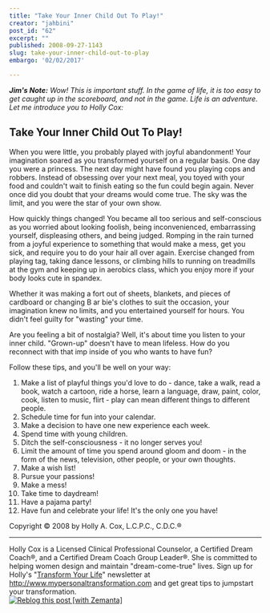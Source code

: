 ```yaml
---
title: "Take Your Inner Child Out To Play!"
creator: "jahbini"
post_id: "62"
excerpt: ""
published: 2008-09-27-1143
slug: take-your-inner-child-out-to-play
embargo: '02/02/2017'

---
```

<em><strong>Jim's Note:</strong>  Wow!  This is important stuff.  In the game of life,  it is too easy to get caught up in the scoreboard, and not in the game.  Life is an adventure.  Let me introduce you to Holly Cox:</em>
<h2>Take Your Inner Child Out To Play!</h2>

When you were little, you probably played with joyful abandonment! Your imagination soared as you transformed yourself on a regular basis. One day you were a princess. The next day might have found you playing cops and robbers. Instead of obsessing over your next meal, you toyed with your food and couldn't wait to finish eating so the fun could begin again. Never once did you doubt that your dreams would come true. The sky was the limit, and you were the star of your own show.

How quickly things changed! You became all too serious and self-conscious as you worried about looking foolish, being inconvenienced, embarrassing yourself, displeasing others, and being judged. Romping in the rain turned from a joyful experience to something that would make a mess, get you sick, and require you to do your hair all over again. Exercise changed from playing tag, taking dance lessons, or climbing hills to running on treadmills at the gym and keeping up in aerobics class, which you enjoy more if your body looks cute in spandex.

Whether it was making a fort out of sheets, blankets, and pieces of cardboard or changing B ar bie's clothes to suit the occasion, your imagination knew no limits, and you entertained yourself for hours. You didn't feel guilty for "wasting" your time.

Are you feeling a bit of nostalgia? Well, it's about time you listen to your inner child. "Grown-up" doesn't have to mean lifeless. How do you reconnect with that imp inside of you who wants to have fun?

Follow these tips, and you'll be well on your way:

<ol>
	<li>Make a list of playful things you'd love to do - dance, take a walk, read a book, watch a cartoon,  ride a horse, learn a language, draw, paint, color, cook, listen to music, flirt - play can mean different things to different people.</li>
	<li>Schedule time for fun into your calendar.</li>
	<li>Make a decision to have one new experience each week.</li>
	<li>Spend time with young children.</li>
	<li>Ditch the self-consciousness - it no longer serves you!</li>
	<li>Limit the amount of time you spend around gloom and doom - in the form of the news, television, other people, or your own thoughts.</li>
	<li>Make a wish list!</li>
	<li>Pursue your passions!</li>
	<li>Make a mess!</li>
	<li>Take time to daydream!</li>
	<li>Have a pajama party!</li>
	<li>Have fun and celebrate your life! It's the only one you have!</li>
</ol>

Copyright © 2008 by Holly A. Cox, L.C.P.C., C.D.C.®

<hr />
Holly Cox is a Licensed Clinical Professional Counselor, a Certified Dream Coach®, and a Certified Dream Coach Group Leader®.  She is committed to helping women design and maintain "dream-come-true" lives. Sign up for Holly's "<a href="http://www.mypersonaltransformation.com">Transform Your Life</a>" newsletter at <a href="http://www.mypersonaltransformation.com">http://www.mypersonaltransformation.com</a> and get great tips to jumpstart your transformation.

<div class="zemanta-pixie"><a class="zemanta-pixie-a" href="http://reblog.zemanta.com/zemified/18d38701-9024-4c7e-bdda-2387bf4e0994/" title="Zemified by Zemanta"><img class="zemanta-pixie-img" src="http://img.zemanta.com/reblog_e.png?x-id=18d38701-9024-4c7e-bdda-2387bf4e0994" alt="Reblog this post [with Zemanta]" /></a></div>